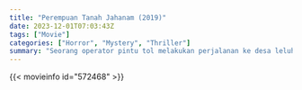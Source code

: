 ```yaml
---
title: "Perempuan Tanah Jahanam (2019)"
date: 2023-12-01T07:03:43Z
tags: ["Movie"]
categories: ["Horror", "Mystery", "Thriller"]
summary: "Seorang operator pintu tol melakukan perjalanan ke desa leluhurnya dengan harapan bisa mendapatkan warisan - sampai dia menemukan kebenaran yang meresahkan tentang masa lalunya."
---
```


<mux-player stream-type="on-demand"
src="https://kp3d-my.sharepoint.com/personal/ryoo_kp3d_onmicrosoft_com/_layouts/15/download.aspx?share=Ed4seVS13s5LhuOJMM0yX3ABUC47Dzz7yfiG6jC4j7Qlxw" prefer-playback="mse" controls>

</mux-player>


{{< movieinfo id="572468" >}}

<script src="https://cdn.jsdelivr.net/npm/@mux/mux-player"></script>

 <script type="application/ld+json ">
{
"@context": "https://schema.org/",
"@type": "VideoObject",
"name": "Perempuan Tanah Jahanam (2019)",
"contentUrl": "https://stream.mux.com/UqD01FHQ01aqd8inmPMR6E1Fs1yGDKJ00zN4hj01vM7D3sE.m3u8",
"thumbnailUrl": "https://www.themoviedb.org/t/p/original/ueXLdNYmVafptxEGUhBPNm9gJtZ.jpg?width=314&fit_mode=preserve&time=25",
"uploadDate": "2023-12-01T07:03:43Z",
}

</script>